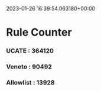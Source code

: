 2023-01-26 16:39:54.063180+00:00
# Rule Counter 
 ### UCATE : 364120

 ### Veneto : 90492

 ### Allowlist : 13928